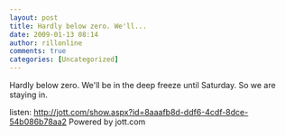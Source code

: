 ```yaml
---
layout: post
title: Hardly below zero. We'll...
date: 2009-01-13 08:14
author: rillonline
comments: true
categories: [Uncategorized]
---
```

Hardly below zero. We'll be in the deep freeze until Saturday. So we are staying in.


  listen:
 http://jott.com/show.aspx?id=8aaafb8d-ddf6-4cdf-8dce-54b086b78aa2
Powered by jott.com
